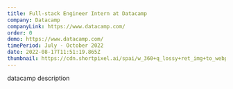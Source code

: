 ```yaml
---
title: Full-stack Engineer Intern at Datacamp
company: Datacamp
companyLink: https://www.datacamp.com/
order: 0
demo: https://www.datacamp.com/
timePeriod: July - October 2022
date: 2022-08-17T11:51:19.865Z
thumbnail: https://cdn.shortpixel.ai/spai/w_360+q_lossy+ret_img+to_webp/https://www.dayin.courses/wp-content/uploads/2021/01/DataCamp-Logo-2.png
---
```

datacamp description
